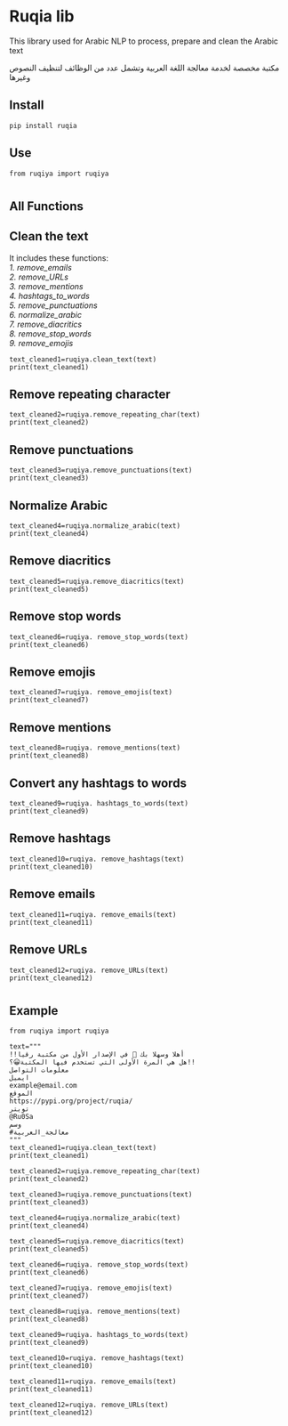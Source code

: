 # Ruqia lib
This library used for Arabic NLP to process, prepare and clean the Arabic text   


مكتبة مخصصة لخدمة معالجة اللغة العربية وتشمل عدد من الوظائف لتنظيف النصوص وغيرها

## Install
```
pip install ruqia
```
## Use
```
from ruqiya import ruqiya
```
#
## All Functions

## Clean the text 
It includes these functions:   
        *1. remove_emails  
        2. remove_URLs  
        3. remove_mentions   
        4. hashtags_to_words     
        5. remove_punctuations  
        6. normalize_arabic   
        7. remove_diacritics   
        8. remove_stop_words   
        9. remove_emojis*   
```
text_cleaned1=ruqiya.clean_text(text)
print(text_cleaned1)
```
## Remove repeating character
```
text_cleaned2=ruqiya.remove_repeating_char(text)
print(text_cleaned2)
```
## Remove punctuations
```
text_cleaned3=ruqiya.remove_punctuations(text)
print(text_cleaned3)
```
## Normalize Arabic

```
text_cleaned4=ruqiya.normalize_arabic(text)
print(text_cleaned4)
```
## Remove diacritics

```
text_cleaned5=ruqiya.remove_diacritics(text)
print(text_cleaned5)
```
## Remove stop words

```
text_cleaned6=ruqiya. remove_stop_words(text)
print(text_cleaned6)
```
## Remove emojis

```
text_cleaned7=ruqiya. remove_emojis(text)
print(text_cleaned7)
```

## Remove mentions

```
text_cleaned8=ruqiya. remove_mentions(text)
print(text_cleaned8)
```
## Convert any hashtags to words

```
text_cleaned9=ruqiya. hashtags_to_words(text)
print(text_cleaned9)
```

## Remove hashtags

```
text_cleaned10=ruqiya. remove_hashtags(text)
print(text_cleaned10)
```
## Remove emails

```
text_cleaned11=ruqiya. remove_emails(text)
print(text_cleaned11)
```
## Remove URLs

```
text_cleaned12=ruqiya. remove_URLs(text)
print(text_cleaned12)
```
#
## Example
```
from ruqiya import ruqiya

text="""
!!أهلا وسهلا بك 👋 في الإصدار الأول من مكتبة رقيا
هل هي المرة الأولى التي تستخدم فيها المكتبة😀؟!!
معلومات التواصل 
ايميل
example@email.com
الموقع
https://pypi.org/project/ruqia/
تويتر
@Ru0Sa
وسم
#معالجة_العربية
"""
text_cleaned1=ruqiya.clean_text(text)
print(text_cleaned1)

text_cleaned2=ruqiya.remove_repeating_char(text)
print(text_cleaned2)

text_cleaned3=ruqiya.remove_punctuations(text)
print(text_cleaned3)

text_cleaned4=ruqiya.normalize_arabic(text)
print(text_cleaned4)

text_cleaned5=ruqiya.remove_diacritics(text)
print(text_cleaned5)

text_cleaned6=ruqiya. remove_stop_words(text)
print(text_cleaned6)

text_cleaned7=ruqiya. remove_emojis(text)
print(text_cleaned7)

text_cleaned8=ruqiya. remove_mentions(text)
print(text_cleaned8)

text_cleaned9=ruqiya. hashtags_to_words(text)
print(text_cleaned9)

text_cleaned10=ruqiya. remove_hashtags(text)
print(text_cleaned10)

text_cleaned11=ruqiya. remove_emails(text)
print(text_cleaned11)

text_cleaned12=ruqiya. remove_URLs(text)
print(text_cleaned12)

```